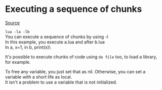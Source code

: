 # Executing a sequence of chunks
[Source](https://www.lua.org/pil/contents.html)

```lua -la -lb```\
You can execute a sequence of chunks by using -l\
In this example, you execute a.lua and after b.lua\
In a, x=1, in b, print(x)\

It's possible to execute chunks of code using ```do file``` too, to load a library, for example. 

To free any variable, you just set that as nil. Otherwise, you can set a variable with a short life as local.\
It isn't a problem to use a variable that is not initialized. 
